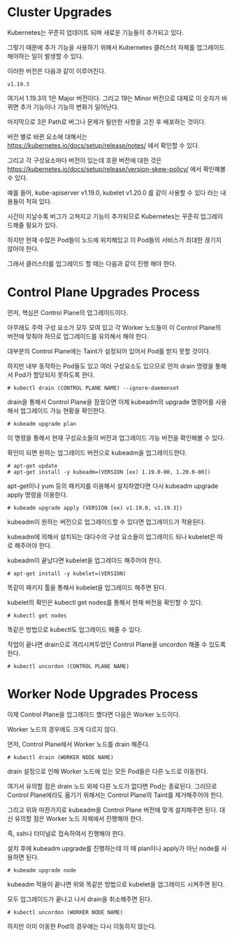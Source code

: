 # Cluster Upgrades

Kubernetes는 꾸준히 업데이트 되며 새로운 기능들이 추가되고 있다.

그렇기 때문에 추가 기능을 사용하기 위해서 Kubernetes 클러스터 자체를 업그레이드 해야하는 일이 발생할 수 있다.

이러한 버전은 다음과 같이 이루어진다.

```
v1.19.3
```

여기서 1.19.3의  1은 Major 버전이다. 그리고 19는 Minor 버전으로 대체로 이 숫자가 바뀌면 추가 기능이나 기능의 변화가 일어난다.

마지막으로 3은 Path로 버그나 문제가 될만한 사항을 고친 후 배포하는 것이다.

버전 별로 바뀐 요소에 대해서는 https://kubernetes.io/docs/setup/release/notes/ 에서 확인할 수 있다.

그리고 각 구성요소마다 버전이 있는데 호환 버전에 대한 것은 https://kubernetes.io/docs/setup/release/version-skew-policy/ 에서 확인해볼 수 있다.

예를 들어, kube-apiserver v1.19.0, kubelet v1.20.0 를 같이 사용할 수 있다 라는 내용들이 적혀 있다.

시간이 지날수록 버그가 고쳐지고 기능이 추가되므로 Kubernetes는 꾸준히 업그레이드해줄 필요가 있다.

하지만 현재 수많은 Pod들이 노드에 위치해있고 이 Pod들의 서비스가 최대한 끊기지 않아야 한다.

그래서 클러스터를 업그레이드 할 때는 다음과 같이 진행 해야 한다.

# Control Plane Upgrades Process

먼저, 핵심은 Control Plane의 업그레이드이다. 

아무래도 주력 구성 요소가 모두 모여 있고 각 Worker 노드들이 이 Control Plane의 버전에 맞춰야 하므로 업그레이드를 유의해서 해야 한다.

대부분의 Control Plane에는 Taint가 설정되어 있어서 Pod를 받지 못할 것이다.

하지만 내부 동작하는 Pod들도 있고 여러 구성요소도 있으므로 먼저 drain 명령을 통해서 Pod가 할당되지 못하도록 한다.

```
# kubectl drain (CONTROL PLANE NAME) --ignore-daemonset
```

drain을 통해서 Control Plane을 잠궜으면 이제 kubeadm의 upgrade 명령어를 사용해서 업그레이드 가능 현황을 확인한다.

```
# kubeadm upgrade plan
```

이 명령을 통해서 현재 구성요소들의 버전과 업그레이드 가능 버전을 확인해볼 수 있다.

확인이 되면 원하는 업그레이드 버전으로 kubeadm을 업그레이드한다.

```
# apt-get update
# apt-get install -y kubeadm=(VERSION [ex) 1.19.0-00, 1.20.0-00])
```

apt-get이나 yum 등의 패키지를 이용해서 설치하였다면 다시 kubeadm upgrade apply 명령을 이용한다.

```
# kubeadm upgrade apply (VERSION [ex) v1.19.0, v1.19.3])
```

kubeadm이 원하는 버전으로 업그레이드할 수 있다면 업그레이드가 적용된다.

kubeadm에 의해서 설치되는 대다수의 구성 요소들이 업그레이드 되나 kubelet은 따로 해주어야 한다. 

kubeadm이 끝났다면 kubelet을 업그레이드 해주어야 한다.

```
# apt-get install -y kubelet=(VERSION)
```

똑같이 패키지 툴을 통해서 kubelet을 업그레이드 해주면 된다.

kubelet의 확인은 kubectl get nodes를 통해서 현재 버전을 확인할 수 있다.

```
# kubectl get nodes
```

똑같은 방법으로 kubectl도 업그레이드 해줄 수 있다.

작업이 끝나면 drain으로 격리시켜두었던 Control Plane을 uncordon 해줄 수 있도록 한다.

```
# kubectl uncordon (CONTROL PLANE NAME)
```

# Worker Node Upgrades Process

이제 Control Plane을 업그레이드 했다면 다음은 Worker 노드이다.

Worker 노드의 경우에도 크게 다르지 않다.

먼저, Control Plane에서 Worker 노드를 drain 해준다.

```
# kubectl drain (WORKER NODE NAME)
```

drain 설정으로 인해 Worker 노드에 있는 모든 Pod들은 다른 노드로 이동한다.

여기서 유의할 점은 drain 노드 외에 다른 노드가 없다면 Pod는 종료된다. 그러므로 Control Plane에라도 옮기기 위해서는 Control Plane의 Taint를 제거해주어야 한다.

그리고 위와 마찬가지로 kubeadm을 Control Plane 버전에 맞게 설치해주면 된다. 대신 유의할 점은 Worker 노드 자체에서 진행해야 한다. 

즉, ssh나 터미널로 접속하여서 진행해야 한다.

설치 후에 kubeadm upgrade를 진행하는데 이 때 plan이나 apply가 아닌 node를 사용하면 된다.

```
# kubeadm upgrade node
```

kubeadm 적용이 끝나면 위와 똑같은 방법으로 kubelet을 업그레이드 시켜주면 된다.

모두 업그레이드가 끝나고 나서 drain을 취소해주면 된다.

```
# kubectl uncordon (WORKER NODE NAME)
```

하지만 이미 이동한 Pod의 경우에는 다시 이동하지 않는다.
